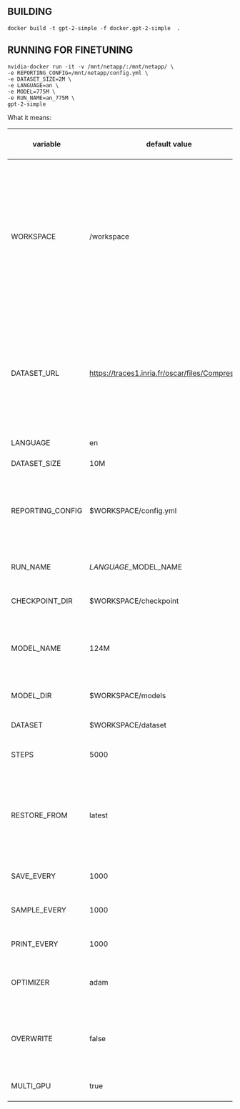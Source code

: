 
## BUILDING ###
```
docker build -t gpt-2-simple -f docker.gpt-2-simple  .

```

## RUNNING FOR FINETUNING ##

```
nvidia-docker run -it -v /mnt/netapp/:/mnt/netapp/ \
-e REPORTING_CONFIG=/mnt/netapp/config.yml \
-e DATASET_SIZE=2M \
-e LANGUAGE=an \
-e MODEL=775M \
-e RUN_NAME=an_775M \
gpt-2-simple
```

What it means:

| variable         | default value                                    | settable at runtime | Runtime setting example                                                           | definition                                                                                                                                                                                                                                                    |
|------------------|--------------------------------------------------|---------------------|-----------------------------------------------------------------------------------|---------------------------------------------------------------------------------------------------------------------------------------------------------------------------------------------------------------------------------------------------------------|
| WORKSPACE        | /workspace                                       | Yes                 | nvidia-docker run -d -e WORKSPACE=/my_custom_workspace gpt-2-simple               | The WORKDIR instruction sets the working directory for any RUN, CMD, ENTRYPOINT, COPY and ADD instructions that follow it in the Dockerfile. If the WORKDIR doesn’t exist, it will be created even if it’s not used in any subsequent Dockerfile instruction. |
| DATASET_URL      | https://traces1.inria.fr/oscar/files/Compressed/ | Yes                 | nvidia-docker run -d -e DATASET_URL=https://my_custom_url/corpus.txt gpt-2-simple |  URL of the corpus to train on, if empty the algorithm will train on raw file set by $DATASET When having a non empty DATASET_URL the DATASET will be manipulated and saved to the $DATASET file                                                              |
| LANGUAGE         | en                                               | Yes                 | nvidia-docker run -d -e LANGUAGE=en gpt-2-simple                                  | Language for the training                                                                                                                                                                                                                                     |
| DATASET_SIZE     | 10M                                              | Yes                 | nvidia-docker run -d -e DATASET_SIZE=10M gpt-2-simple                             | First 10M of file to be trained on                                                                                                                                                                                                                            |
| REPORTING_CONFIG | $WORKSPACE/config.yml                            | Yes                 | nvidia-docker run -d -e REPORTING_CONFIG=/workspace/config.yml gpt-2-simple       | Location of the config.yml file used for training reporting dashbaord, if set to null ("") it will disable the reporting                                                                                                                                      |
| RUN_NAME         | $LANGUAGE\_$MODEL_NAME                           | Yes                 | nvidia-docker run -d -e RUN_NAME=custom_run_name gpt-2-simple                     | Name for the run better to be unique for reporting                                                                                                                                                                                                            |
| CHECKPOINT_DIR   | $WORKSPACE/checkpoint                            | Yes                 | nvidia-docker run -d -e CHECKPOINT_DIR=/workspace/checkpoint gpt-2-simple         | Directory to store the checkpoints                                                                                                                                                                                                                            |
| MODEL_NAME       | 124M                                             | Yes                 | nvidia-docker run -d -e MODEL_NAME=345M gpt-2-simple                              | GPT-2 Model name to use can be 1 of the following values [1558M, 774M, 355M, 345M, 124M, 117M]                                                                                                                                                                |
| MODEL_DIR        | $WORKSPACE/models                                | Yes                 | nvidia-docker run -d -e MODEL_DIR=/custom_model_dir_path gpt-2-simple             | Directory where to save or retreive GPT-2 models                                                                                                                                                                                                              |
| DATASET          | $WORKSPACE/dataset                               | Yes                 | nvidia-docker run -d -e DATASET=/custom_data_dir_file gpt-2-simple                | Path to the file to finetine / learn from                                                                                                                                                                                                                     |
| STEPS            | 5000                                             | Yes                 | nvidia-docker run -d -e STEPS=5000 gpt-2-simple                                   | Number of steps to finetune, -1 for infinite                                                                                                                                                                                                                  |
| RESTORE_FROM     | latest                                           | Yes                 | nvidia-docker run -d -e RESTORE_FROM=fresh gpt-2-simple                           | Will restore previous checkpoint from CHECJPOINT_DIR and finetune if lastest, else (fresh) will start from OpenAI pretrained models                                                                                                                           |
| SAVE_EVERY       | 1000                                             | Yes                 | nvidia-docker run -d -e SAVE_EVERY=2000 gpt-2-simple                              | Checkpoints will be saved every N steps                                                                                                                                                                                                                       |
| SAMPLE_EVERY     | 1000                                             | Yes                 | nvidia-docker run -d -e SAMPLE_EVERY=2000 gpt-2-simple                            | The finetuning will generate samples every N steps                                                                                                                                                                                                            |
| PRINT_EVERY      | 1000                                             | Yes                 | nvidia-docker run -d -e PRINT_EVERY=2000 gpt-2-simple                             | The finetuning will print samples every N steps                                                                                                                                                                                                               |
| OPTIMIZER        | adam                                             | Yes                 | nvidia-docker run -d -e OPTIMIZER=sgd gpt-2-simple                                | Define the Optimizer could be one of the following values [adam, sgd]                                                                                                                                                                                         |
| OVERWRITE        | false                                            | Yes                 | nvidia-docker run -d -e OVERWRITE=true gpt-2-simple                               | ill continue training and remove the previous iteration of the model without creating a duplicate copy                                                                                                                                                        |
| MULTI_GPU        | true                                             | Yes                 | nvidia-docker run -d -e MULTI_GPU=false gpt-2-simple                              | Finetuning on multi-gpu could be [true, false]                                                                                                                                                                                                                |
